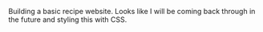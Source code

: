 Building a basic recipe website.
Looks like I will be coming back through in the future and styling this with CSS.